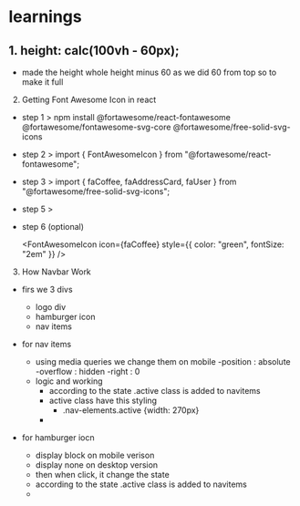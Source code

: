 # learnings
 
## 1. height: calc(100vh - 60px);

- made the height whole height minus 60 as we did 60 from top so to make it full

2. Getting Font Awesome Icon in react
   

- step 1 >
  npm install @fortawesome/react-fontawesome @fortawesome/fontawesome-svg-core @fortawesome/free-solid-svg-icons

- step 2 >
  import { FontAwesomeIcon } from "@fortawesome/react-fontawesome";

- step 3 >
  import { faCoffee, faAddressCard, faUser } from "@fortawesome/free-solid-svg-icons";

- step 5 >  
   <FontAwesomeIcon icon={faCoffee} />
  <FontAwesomeIcon icon={faAddressCard} />
  <FontAwesomeIcon icon={faUser} />
  

- step 6 (optional)

  <FontAwesomeIcon icon={faCoffee} style={{ color: "green", fontSize: "2em" }} />

3. How Navbar Work

  - firs we 3 divs

    - logo div
    - hamburger icon
    - nav items

  - for nav items

    - using media queries we change them on mobile
      -position : absolute
      -overflow : hidden
      -right : 0
    - logic and working
      - according to the state .active class is added to navitems
      - active class have this styling
        - .nav-elements.active {width: 270px}
      - <div className={`nav-elements  ${showNavbar && 'active'}`}>

  - for hamburger iocn
    - display block on mobile verison
    - display none on desktop version
    - then when click, it change the state
    - according to the state .active class is added to navitems
    - <div className={`nav-elements  ${showNavbar && 'active'}`}>
